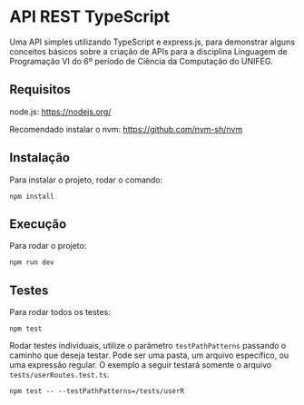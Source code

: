 # API REST TypeScript
Uma API simples utilizando TypeScript e express.js, para demonstrar alguns conceitos básicos sobre a criação de APIs para a disciplina Linguagem de Programação VI do 6º período de Ciência da Computação do UNIFEG.

## Requisitos
node.js: https://nodejs.org/

Recomendado instalar o nvm: https://github.com/nvm-sh/nvm

## Instalação
Para instalar o projeto, rodar o comando:
```shell
npm install
```

## Execução
Para rodar o projeto:
```shell
npm run dev
```

## Testes
Para rodar todos os testes:
```shell
npm test
```

Rodar testes individuais, utilize o parâmetro `testPathPatterns` passando o caminho que deseja testar. Pode ser uma pasta, um arquivo específico, ou uma expressão regular. O exemplo a seguir testará somente o arquivo `tests/userRoutes.test.ts`.
```shell
npm test -- --testPathPatterns=/tests/userR
```
